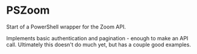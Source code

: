 # PSZoom
Start of a PowerShell wrapper for the Zoom API.

Implements basic authentication and pagination - enough to make an API call.
Ultimately this doesn't do much yet, but has a couple good examples.
